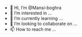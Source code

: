 - 👋 Hi, I’m @Mansi-boghra
- 👀 I’m interested in ...
- 🌱 I’m currently learning ...
- 💞️ I’m looking to collaborate on ...
- 📫 How to reach me ...

<!---
Mansi-boghra/Mansi-boghra is a ✨ special ✨ repository because its `README.md` (this file) appears on your GitHub profile.
You can click the Preview link to take a look at your changes.
--->
